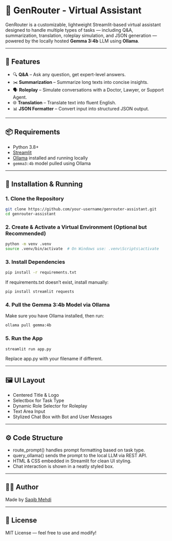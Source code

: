 # 🤖 GenRouter - Virtual Assistant

GenRouter is a customizable, lightweight Streamlit-based virtual assistant designed to handle multiple types of tasks — including Q&A, summarization, translation, roleplay simulation, and JSON generation — powered by the locally hosted **Gemma 3:4b** LLM using **Ollama**.

---

## 🧠 Features

- 🔍 **Q&A** – Ask any question, get expert-level answers.
- ✂️ **Summarization** – Summarize long texts into concise insights.
- 🗣️ **Roleplay** – Simulate conversations with a Doctor, Lawyer, or Support Agent.
- 🌐 **Translation** – Translate text into fluent English.
- 📊 **JSON Formatter** – Convert input into structured JSON output.

---

## 📦 Requirements

- Python 3.8+
- [Streamlit](https://streamlit.io)
- [Ollama](https://ollama.com) installed and running locally
- `gemma3:4b` model pulled using Ollama

---

## 🚀 Installation & Running

### 1. Clone the Repository

```bash
git clone https://github.com/your-username/genrouter-assistant.git
cd genrouter-assistant
```

### 2. Create & Activate a Virtual Environment (Optional but Recommended)
```bash
python -m venv .venv
source .venv/bin/activate  # On Windows use: .venv\Scripts\activate
```
### 3. Install Dependencies
```bash
pip install -r requirements.txt
```
If requirements.txt doesn’t exist, install manually:
```bash
pip install streamlit requests
```

### 4. Pull the Gemma 3:4b Model via Ollama
Make sure you have Ollama installed, then run:
```bash
ollama pull gemma:4b
```

### 5. Run the App
```bash
streamlit run app.py
```
Replace app.py with your filename if different.

---

## 🖼️ UI Layout
- Centered Title & Logo
- Selectbox for Task Type
- Dynamic Role Selector for Roleplay
- Text Area Input
- Stylized Chat Box with Bot and User Messages

---

## ⚙️ Code Structure
- route_prompt() handles prompt formatting based on task type.
- query_ollama() sends the prompt to the local LLM via REST API.
- HTML & CSS embedded in Streamlit for clean UI styling.
- Chat interaction is shown in a neatly styled box.

---

## 🧑‍💻 Author
Made by [Saqib Mehdi](https://github.com/SaqibMehdi123)

---

## 📜 License
MIT License — feel free to use and modify!

